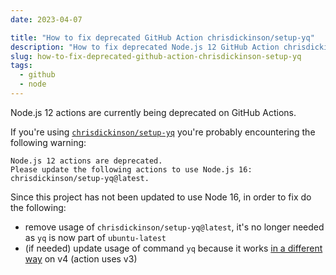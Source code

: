 ```yaml
---
date: 2023-04-07

title: "How to fix deprecated GitHub Action chrisdickinson/setup-yq"
description: "How to fix deprecated Node.js 12 GitHub Action chrisdickinson/setup-yq"
slug: how-to-fix-deprecated-github-action-chrisdickinson-setup-yq
tags:
  - github
  - node
---
```


Node.js 12 actions are currently being deprecated on GitHub Actions.

If you're using
[`chrisdickinson/setup-yq`](https://github.com/chrisdickinson/setup-yq) you're
probably encountering the following warning:

```
Node.js 12 actions are deprecated.
Please update the following actions to use Node.js 16: chrisdickinson/setup-yq@latest.
```

Since this project has not been updated to use Node 16, in order to fix do the
following:

- remove usage of `chrisdickinson/setup-yq@latest`, it's no longer needed as
  `yq` is now part of `ubuntu-latest`
- (if needed) update usage of command `yq` because it works [in a different
  way](https://mikefarah.gitbook.io/yq/upgrading-from-v3) on v4 (action uses v3)
